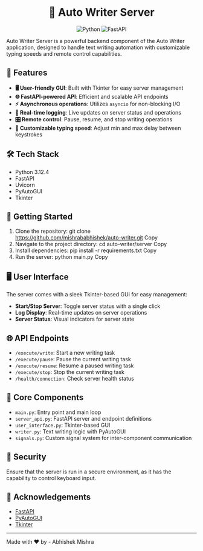 <div align="center">

# 🚀 Auto Writer Server

![Python](https://img.shields.io/badge/python-3.12.4-blue.svg)
![FastAPI](https://img.shields.io/badge/FastAPI-0.111.0-green.svg)


</div>

Auto Writer Server is a powerful backend component of the Auto Writer application, designed to handle text writing automation with customizable typing speeds and remote control capabilities.

## 🌟 Features

- **🖥️ User-friendly GUI**: Built with Tkinter for easy server management
- **🌐 FastAPI-powered API**: Efficient and scalable API endpoints
- **⚡ Asynchronous operations**: Utilizes `asyncio` for non-blocking I/O
- **🔄 Real-time logging**: Live updates on server status and operations
- **🎛️ Remote control**: Pause, resume, and stop writing operations
- **🔧 Customizable typing speed**: Adjust min and max delay between keystrokes

## 🛠️ Tech Stack

- Python 3.12.4
- FastAPI
- Uvicorn
- PyAutoGUI
- Tkinter

## 🚀 Getting Started

1. Clone the repository:
git clone https://github.com/mishrababhishek/auto-writer.git
Copy
2. Navigate to the project directory:
cd auto-writer/server
Copy
3. Install dependencies:
pip install -r requirements.txt
Copy
4. Run the server:
python main.py
Copy
## 🖥️ User Interface

The server comes with a sleek Tkinter-based GUI for easy management:

- **Start/Stop Server**: Toggle server status with a single click
- **Log Display**: Real-time updates on server operations
- **Server Status**: Visual indicators for server state

## 🌐 API Endpoints

- `/execute/write`: Start a new writing task
- `/execute/pause`: Pause the current writing task
- `/execute/resume`: Resume a paused writing task
- `/execute/stop`: Stop the current writing task
- `/health/connection`: Check server health status

## 🧩 Core Components

- `main.py`: Entry point and main loop
- `server_api.py`: FastAPI server and endpoint definitions
- `user_interface.py`: Tkinter-based GUI
- `writer.py`: Text writing logic with PyAutoGUI
- `signals.py`: Custom signal system for inter-component communication

## 🔐 Security

Ensure that the server is run in a secure environment, as it has the capability to control keyboard input.

## 🙏 Acknowledgements

- [FastAPI](https://fastapi.tiangolo.com/)
- [PyAutoGUI](https://pyautogui.readthedocs.io/)
- [Tkinter](https://docs.python.org/3/library/tkinter.html)

---

Made with ❤️ by - Abhishek Mishra